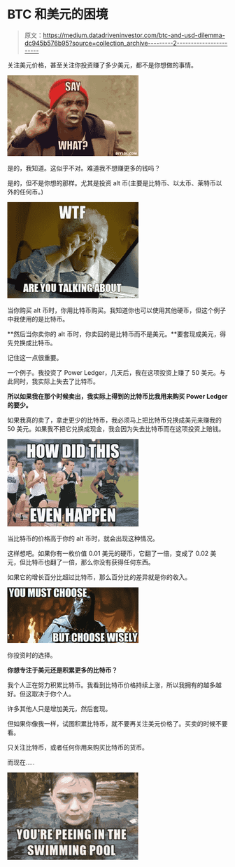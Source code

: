 # BTC 和美元的困境

> 原文：<https://medium.datadriveninvestor.com/btc-and-usd-dilemma-dc945b576b95?source=collection_archive---------2----------------------->

关注美元价格，甚至关注你投资赚了多少美元，都不是你想做的事情。

![](img/e4c7f445a88570eb21ee8e4dba36ba6f.png)

是的，我知道。这似乎不对。难道我不想赚更多的钱吗？

是的，但不是你想的那样。尤其是投资 alt 币(主要是比特币、以太币、莱特币以外的任何币。)

![](img/5780f50990188352a079efb06d5f4970.png)

当你购买 alt 币时，你用比特币购买。我知道你也可以使用其他硬币，但这个例子中我使用的是比特币。

**然后当你卖你的 alt 币时，你卖回的是比特币而不是美元。**要套现成美元，得先兑换成比特币。

记住这一点很重要。

一个例子。我投资了 Power Ledger，几天后，我在这项投资上赚了 50 美元。与此同时，我实际上失去了比特币。

**所以如果我在那个时候卖出，我实际上得到的比特币比我用来购买 Power Ledger 的要少。**

如果我真的卖了，拿走更少的比特币，我必须马上把比特币兑换成美元来赚我的 50 美元。如果我不把它兑换成现金，我会因为失去比特币而在这项投资上赔钱。

![](img/18c5ada3f41ab7dd5e7b0585f247de89.png)

当比特币的价格高于你的 alt 币时，就会出现这种情况。

这样想吧。如果你有一枚价值 0.01 美元的硬币，它翻了一倍，变成了 0.02 美元，但比特币也翻了一倍，那么你没有获得任何东西。

如果它的增长百分比超过比特币，那么百分比的差异就是你的收入。

![](img/e09bd5ccb398ea431dd96a81f43e97a7.png)

你投资时的选择。

**你想专注于美元还是积累更多的比特币？**

我个人正在努力积累比特币。我看到比特币价格持续上涨，所以我拥有的越多越好。但这取决于你个人。

许多其他人只是增加美元，然后套现。

但如果你像我一样，试图积累比特币，就不要再关注美元价格了。买卖的时候不要看。

只关注比特币，或者任何你用来购买比特币的货币。

而现在…..

![](img/cfa0487dfce9bbe6b3a5e0fd6f8402e7.png)